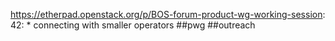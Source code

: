 https://etherpad.openstack.org/p/BOS-forum-product-wg-working-session: 42: * connecting with smaller operators ##pwg ##outreach

